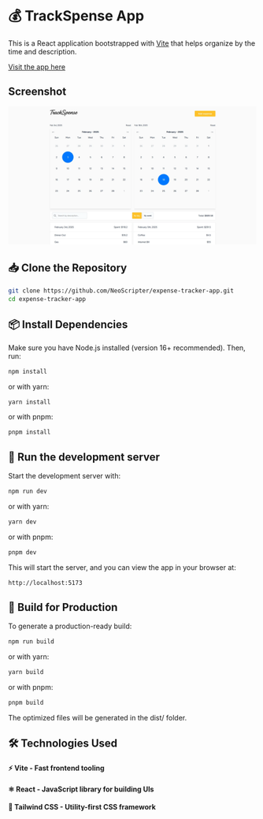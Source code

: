 # 💰 TrackSpense App

This is a React application bootstrapped with [Vite](https://vitejs.dev/) that helps organize by the time and description.

[Visit the app here](https://expense-tracker-app-blond-eight.vercel.app/)

## Screenshot

![Website Screenshot](public/screenshot.webp)

## 📥 Clone the Repository

```sh
git clone https://github.com/NeoScripter/expense-tracker-app.git
cd expense-tracker-app
```

## 📦 Install Dependencies
Make sure you have Node.js installed (version 16+ recommended). Then, run:

```sh
npm install
```
or with yarn:
```sh
yarn install
```
or with pnpm:
```sh
pnpm install
```

## 🚀 Run the development server
Start the development server with:
```sh
npm run dev
```
or with yarn:
```sh
yarn dev
```
or with pnpm:
```sh
pnpm dev
```
This will start the server, and you can view the app in your browser at:
```sh
http://localhost:5173
```
## 🔧 Build for Production
To generate a production-ready build:
```sh
npm run build
```
or with yarn:
```sh
yarn build
```
or with pnpm:
```sh
pnpm build
```
The optimized files will be generated in the dist/ folder.

## 🛠 Technologies Used
#### ⚡ Vite - Fast frontend tooling
#### ⚛️ React - JavaScript library for building UIs
#### 🎨 Tailwind CSS - Utility-first CSS framework